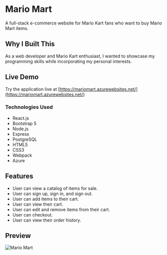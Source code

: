# Mario Mart

A full-stack e-commerce website for Mario Kart fans who want to buy Mario Mart items.

## Why I Built This

As a web developer and Mario Kart enthusiast, I wanted to showcase my programming skills while incorporating my personal interests.

## Live Demo

Try the application live at [https://mariomart.azurewebsites.net/](https://mariomart.azurewebsites.net/)

### Technologies Used

- React.js
- Bootstrap 5
- Node.js
- Express
- PostgreSQL
- HTML5
- CSS3
- Webpack
- Azure


## Features

- User can view a catalog of items for sale.
- User can sign up, sign in, and sign out.
- User can add items to their cart.
- User can view their cart.
- User can edit and remove items from their cart.
- User can checkout.
- User can view their order history.

## Preview

![Mario Mart](md.assets/mario-mart-cart-demo.gif)

<!-- ### System Requirements

- Node.js 10 or higher
- NPM 6 or higher
- PostgreSQL

### Getting Started

1. Clone the repository.

    ```shell
    git clone https://github.com/laykevin/final-project
    cd final-project
    ```

1. Install all dependencies with NPM.

    ```shell
    npm install
    ```

1. Import the example database to PostgreSQL.

    ```shell
    npm run db:import
    ```

1. Start the project. Once started you can view the application by opening http://localhost:3000 in your browser.

    ```shell
    npm run dev
    ``` -->
